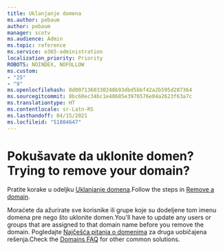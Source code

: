 ```yaml
---
title: Uklanjanje domena
ms.author: pebaum
author: pebaum
manager: scotv
ms.audience: Admin
ms.topic: reference
ms.service: o365-administration
localization_priority: Priority
ROBOTS: NOINDEX, NOFOLLOW
ms.custom:
- "25"
- "9"
ms.openlocfilehash: 8d0071360330248b93dbd5bbf42a2b595d287364
ms.sourcegitcommit: 8bc60ec34bc1e40685e3976576e04a2623f63a7c
ms.translationtype: HT
ms.contentlocale: sr-Latn-RS
ms.lasthandoff: 04/15/2021
ms.locfileid: "51804647"
---
```

# <a name="trying-to-remove-your-domain"></a><span data-ttu-id="89218-102">Pokušavate da uklonite domen?</span><span class="sxs-lookup"><span data-stu-id="89218-102">Trying to remove your domain?</span></span>

<span data-ttu-id="89218-103">Pratite korake u odeljku [Uklanjanje domena](https://docs.microsoft.com/microsoft-365/admin/get-help-with-domains/remove-a-domain).</span><span class="sxs-lookup"><span data-stu-id="89218-103">Follow the steps in [Remove a domain](https://docs.microsoft.com/microsoft-365/admin/get-help-with-domains/remove-a-domain).</span></span>
  
<span data-ttu-id="89218-104">Moraćete da ažurirate sve korisnike ili grupe koje su dodeljene tom imenu domena pre nego što uklonite domen.</span><span class="sxs-lookup"><span data-stu-id="89218-104">You'll have to update any users or groups that are assigned to that domain name before you remove the domain.</span></span> <span data-ttu-id="89218-105">Pogledajte [Najčešća pitanja o domenima](https://docs.microsoft.com/microsoft-365/admin/setup/domains-faq) za druga uobičajena rešenja.</span><span class="sxs-lookup"><span data-stu-id="89218-105">Check the [Domains FAQ](https://docs.microsoft.com/microsoft-365/admin/setup/domains-faq) for other common solutions.</span></span>
  